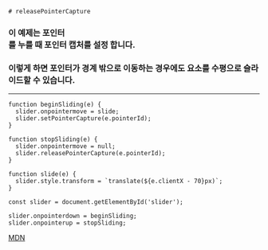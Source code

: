 ```
# releasePointerCapture
```


### 이 예제는 포인터 <div>를 누를 때 포인터 캡처를 설정 합니다. 
### 이렇게 하면 포인터가 경계 밖으로 이동하는 경우에도 요소를 수평으로 슬라이드할 수 있습니다.

***

```
function beginSliding(e) {
  slider.onpointermove = slide;
  slider.setPointerCapture(e.pointerId);
}

function stopSliding(e) {
  slider.onpointermove = null;
  slider.releasePointerCapture(e.pointerId);
}

function slide(e) {
  slider.style.transform = `translate(${e.clientX - 70}px)`;
}

const slider = document.getElementById('slider');

slider.onpointerdown = beginSliding;
slider.onpointerup = stopSliding;
```


[MDN](https://developer.mozilla.org/en-US/docs/Web/API/Element/releasePointerCapture)
